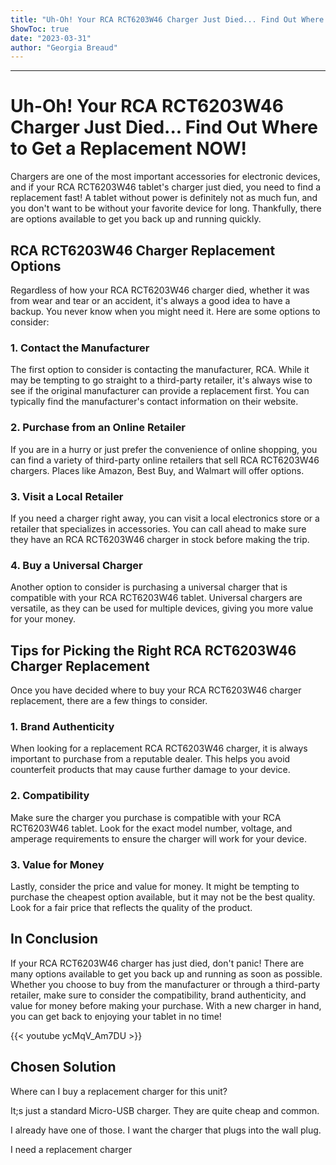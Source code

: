 ```yaml
---
title: "Uh-Oh! Your RCA RCT6203W46 Charger Just Died... Find Out Where to Get a Replacement NOW!"
ShowToc: true 
date: "2023-03-31"
author: "Georgia Breaud"
---
```

*****
# Uh-Oh! Your RCA RCT6203W46 Charger Just Died... Find Out Where to Get a Replacement NOW!

Chargers are one of the most important accessories for electronic devices, and if your RCA RCT6203W46 tablet's charger just died, you need to find a replacement fast! A tablet without power is definitely not as much fun, and you don't want to be without your favorite device for long. Thankfully, there are options available to get you back up and running quickly.

## RCA RCT6203W46 Charger Replacement Options

Regardless of how your RCA RCT6203W46 charger died, whether it was from wear and tear or an accident, it's always a good idea to have a backup. You never know when you might need it. Here are some options to consider:

### 1. Contact the Manufacturer

The first option to consider is contacting the manufacturer, RCA. While it may be tempting to go straight to a third-party retailer, it's always wise to see if the original manufacturer can provide a replacement first. You can typically find the manufacturer's contact information on their website.

### 2. Purchase from an Online Retailer

If you are in a hurry or just prefer the convenience of online shopping, you can find a variety of third-party online retailers that sell RCA RCT6203W46 chargers. Places like Amazon, Best Buy, and Walmart will offer options.

### 3. Visit a Local Retailer

If you need a charger right away, you can visit a local electronics store or a retailer that specializes in accessories. You can call ahead to make sure they have an RCA RCT6203W46 charger in stock before making the trip.

### 4. Buy a Universal Charger

Another option to consider is purchasing a universal charger that is compatible with your RCA RCT6203W46 tablet. Universal chargers are versatile, as they can be used for multiple devices, giving you more value for your money.

## Tips for Picking the Right RCA RCT6203W46 Charger Replacement

Once you have decided where to buy your RCA RCT6203W46 charger replacement, there are a few things to consider.

### 1. Brand Authenticity

When looking for a replacement RCA RCT6203W46 charger, it is always important to purchase from a reputable dealer. This helps you avoid counterfeit products that may cause further damage to your device.

### 2. Compatibility

Make sure the charger you purchase is compatible with your RCA RCT6203W46 tablet. Look for the exact model number, voltage, and amperage requirements to ensure the charger will work for your device.

### 3. Value for Money

Lastly, consider the price and value for money. It might be tempting to purchase the cheapest option available, but it may not be the best quality. Look for a fair price that reflects the quality of the product.

## In Conclusion

If your RCA RCT6203W46 charger has just died, don't panic! There are many options available to get you back up and running as soon as possible. Whether you choose to buy from the manufacturer or through a third-party retailer, make sure to consider the compatibility, brand authenticity, and value for money before making your purchase. With a new charger in hand, you can get back to enjoying your tablet in no time!

{{< youtube ycMqV_Am7DU >}} 



## Chosen Solution
 Where can I buy a replacement charger for this unit?

 It;s just a standard Micro-USB charger. They are quite cheap and common.

 I already have one of those. I want the charger that plugs into the wall plug.

 I need a replacement charger




